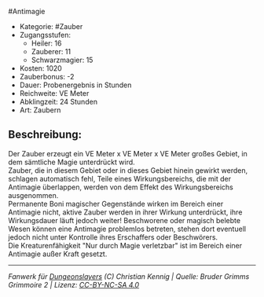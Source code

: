 #Antimagie  
- Kategorie: #Zauber  
- Zugangsstufen:  
  - Heiler: 16  
  - Zauberer: 11  
  - Schwarzmagier: 15  
- Kosten: 1020  
- Zauberbonus: -2  
- Dauer: Probenergebnis in Stunden  
- Reichweite: VE Meter  
- Abklingzeit: 24 Stunden  
- Art: Zaubern     

## Beschreibung:
Der Zauber erzeugt ein VE Meter x VE Meter x VE Meter großes Gebiet, in dem sämtliche Magie unterdrückt wird.<br>Zauber, die in diesem Gebiet oder in dieses Gebiet hinein gewirkt werden, schlagen automatisch fehl, Teile eines Wirkungsbereichs, die mit der Antimagie überlappen, werden von dem Effekt des Wirkungsbereichs ausgenommen.<br>Permanente Boni magischer Gegenstände wirken im Bereich einer Antimagie nicht, aktive Zauber werden in ihrer Wirkung unterdrückt, ihre Wirkungsdauer läuft jedoch weiter! Beschworene oder magisch belebte Wesen können eine Antimagie problemlos betreten, stehen dort eventuell jedoch nicht unter Kontrolle ihres Erschaffers oder Beschwörers.<br>Die Kreaturenfähigkeit "Nur durch Magie verletzbar" ist im Bereich einer Antimagie außer Kraft gesetzt.


___
*Fanwerk für [Dungeonslayers](https://www.dungeonslayers.net/) (C) Christian Kennig | Quelle: Bruder Grimms Grimmoire 2 | Lizenz: [CC-BY-NC-SA 4.0](https://creativecommons.org/licenses/by-nc-sa/4.0/deed.de)*
